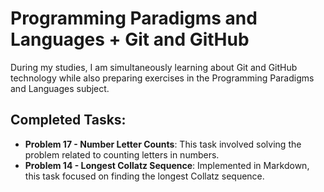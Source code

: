 # Programming Paradigms and Languages + Git and GitHub

During my studies, I am simultaneously learning about Git and GitHub technology while also preparing exercises in the Programming Paradigms and Languages subject.

## Completed Tasks:

* **Problem 17 - Number Letter Counts**: This task involved solving the problem related to counting letters in numbers.
* **Problem 14 - Longest Collatz Sequence**: Implemented in Markdown, this task focused on finding the longest Collatz sequence.
